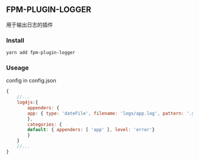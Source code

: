 ## FPM-PLUGIN-LOGGER
用于输出日志的插件

### Install
```bash
yarn add fpm-plugin-logger
```

### Useage

config in config.json
```javascript
{
    //...
    log4js:{
        appenders: {
        app: { type: 'dateFile', filename: 'logs/app.log', pattern: '.yyyy-MM-dd-hh', compress: true }
        },
        categories: {
        default: { appenders: [ 'app' ], level: 'error'}
        }
    }
    //...
}
```